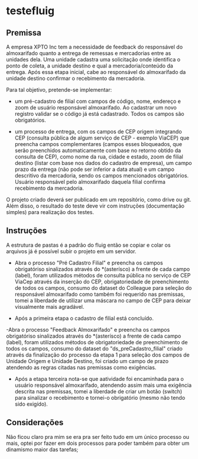 # testefluig

## Premissa

A empresa XPTO Inc tem a necessidade de feedback do responsável do almoxarifado quanto a entrega de remessas e mercadorias entre as unidades dela. Uma unidade cadastra uma solicitação onde identifica o ponto de coleta, a unidade destino e qual a mercadoria/conteúdo da entrega.
Após essa etapa inicial, cabe ao responsável do almoxarifado da unidade destino confirmar o recebimento da mercadoria.

Para tal objetivo, pretende-se implementar:

- um pré-cadastro de filial com campos de código, nome, endereço e zoom de usuário responsável almoxarifado. Ao cadastrar um novo registro validar se o código já está cadastrado. Todos os campos são obrigatórios.

- um processo de entrega, com os campos de CEP origem integrando CEP (consulta pública de algum serviço de CEP - exemplo ViaCEP) que preencha campos complementares (campos esses bloqueados, que serão preenchidos automaticamente com base no retorno obtido da consulta de CEP), como nome da rua, cidade e estado, zoom de filial destino (listar com base nos dados do cadastro de empresa), um campo prazo da entrega (não pode ser inferior a data atual) e um campo descritivo da mercadoria, sendo os campos mencionados obrigatórios. Usuário responsável pelo almoxarifado daquela filial confirma recebimento da mercadoria.

O projeto criado deverá ser publicado em um repositório, como drive ou git. Além disso, o resultado do teste deve vir com instruções (documentação simples) para realização dos testes.

## Instruções

A estrutura de pastas é a padrão do fluig então se copiar e colar os arquivos já é possível subir o projeto em um servidor.

- Abra o processo "Pré Cadastro Filial" e preencha os campos obrigatóriso sinalizados através do *(asterísco) a frente de cada campo (label), foram utilizados métodos de consulta pública no serviço de CEP ViaCep através da inserção do CEP, obrigatoriedade de preenchimento de todos os campos, consumo do dataset do Colleague para seleção do responsável almoxarifado como também foi requerido nas premissas, tomei a liberdade de utilizar uma máscara no campo de CEP para deixar visualmente mais agradável.
  
- Após a primeira etapa o cadastro de filial está concluído.
  
-Abra o processo "Feedback Almoxarifado" e preencha os campos obrigatóriso sinalizados através do *(asterísco) a frente de cada campo (label), foram utilizados métodos de obrigatoriedade de preenchimento de todos os campos, consumo do dataset do "ds_preCadastro_filial" criado através da finalização do processo da etapa 1 para seleção dos campos de Unidade Origem e Unidade Destino, foi criado um campo de prazo atendendo as regras citadas nas premissas como exigências.

- Após a etapa terceira nota-se que aatividade foi encaminhada para o usuário responsável almoxarifado, atendendo assim mais uma exigência descrita nas premissas, tomei a liberdade de criar um botão (switch) para sinalizar o recebimento e tornei-o obrigatório (mesmo não tendo sido exigído).

## Considerações

Não ficou claro pra mim se era pra ser feito tudo em um único processo ou mais, optei por fazer em dois processos para poder também para obter um dinamismo maior das tarefas;
